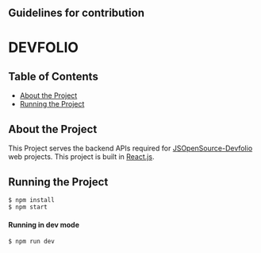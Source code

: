 ## Guidelines for contribution

# DEVFOLIO

<!-- TABLE OF CONTENTS -->

## Table of Contents

- [About the Project](#about-the-project)
- [Running the Project](#running-the-project)

## About the Project

This Project serves the backend APIs required for [JSOpenSource-Devfolio](https://github.com/JSOpenSource/devfolio) web projects. This project is built in [React.js](https://reactjs.org/docs).

## Running the Project

```shell
$ npm install
$ npm start
```

#### Running in dev mode

```shell
$ npm run dev
```
